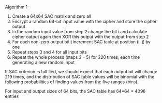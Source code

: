 Algorithm 1: 
1. Create a 64x64 SAC matrix and zero all  
2. Encrypt a random 64-bit input value with the cipher and store the cipher output 
3. In the random input value from step 2 change the bit i and calculate cipher output again then XOR this output with the output from step 2 
4. For each non-zero output bit j increment SAC table at position (i, j) by one 
5. Repeat steps 3 and 4 for all input bits 
6. Repeat the whole process (steps 2 – 5) for 220 times, each time generating a new random input

If SAC criterion is fulfilled, we should expect that each output bit will change 219 times, and the 
distribution of SAC table values will be binomial with the following probabilities of finding values from the five ranges (bins).

For input and output sizes of 64 bits, the SAC table has 64*64 = 4096 entries